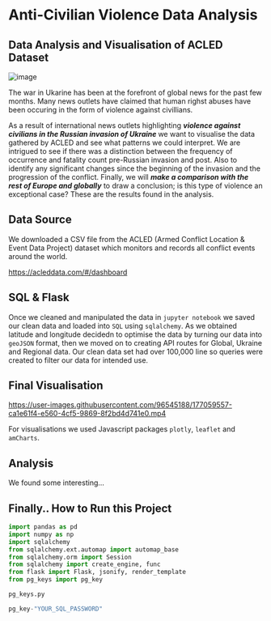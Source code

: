 # Anti-Civilian Violence Data Analysis
## Data Analysis and Visualisation of ACLED Dataset

![image](https://user-images.githubusercontent.com/100214297/176996848-e6aa643e-7ed5-45c4-9fc3-13ba04dac9b0.png)

The war in Ukarine has been at the forefront of global news for the past few months. Many news outlets have claimed that human righst abuses have been occuring in the form of violence against civillians. 

As a result of international news outlets highlighting <b><i>violence against civilians in the Russian invasion of Ukraine </b></i>we want to visualise the data gathered by ACLED and see what patterns we could interpret. We are intrigued to see if there was a distinction between the frequency of occurrence and fatality count pre-Russian invasion and post. Also to identify any significant changes since the beginning of the invasion and the progression of the conflict. Finally, we will <b><i>make a comparison with the rest of Europe and globally</i></b> to draw a conclusion; is this type of violence an exceptional case? These are the results found in the analysis.

## Data Source 
We downloaded a CSV file from the ACLED (Armed Conflict Location & Event Data Project) dataset which monitors and records all conflict events around the world. 

https://acleddata.com/#/dashboard

## SQL & Flask 
Once we cleaned and manipulated the data in `jupyter notebook` we saved our clean data and loaded into `SQL` using `sqlalchemy`.
As we obtained latitude and longitude decidedn to optimise the data by turning our data into `geoJSON` format, then we moved on to creating API routes for Global, Ukraine and Regional data. Our clean data set had over 100,000 line so queries were created to filter our data for intended use. 

## Final Visualisation 
https://user-images.githubusercontent.com/96545188/177059557-ca1e61f4-e560-4cf5-9869-8f2bd4d741e0.mp4

For visualisations we used Javascript packages `plotly`, `leaflet` and `amCharts`.

## Analysis 
We found some interesting... 

## Finally.. How to Run this Project

```python
import pandas as pd
import numpy as np
import sqlalchemy
from sqlalchemy.ext.automap import automap_base
from sqlalchemy.orm import Session
from sqlalchemy import create_engine, func
from flask import Flask, jsonify, render_template
from pg_keys import pg_key
```
```python
pg_keys.py

pg_key-"YOUR_SQL_PASSWORD"
```

